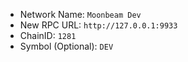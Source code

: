  - Network Name: `Moonbeam Dev`
 - New RPC URL: `http://127.0.0.1:9933`
 - ChainID: `1281`
 - Symbol (Optional): `DEV`
